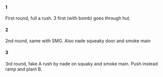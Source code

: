 #### 1
First round, full a rush. 3 first (with bomb) goes through hut.
#### 2
2nd round, same with SMG. Also nade squeaky door and smoke main
#### 3
3rd round, fake A rush by nade on squaky and smoke main. Push instead ramp and plant B.